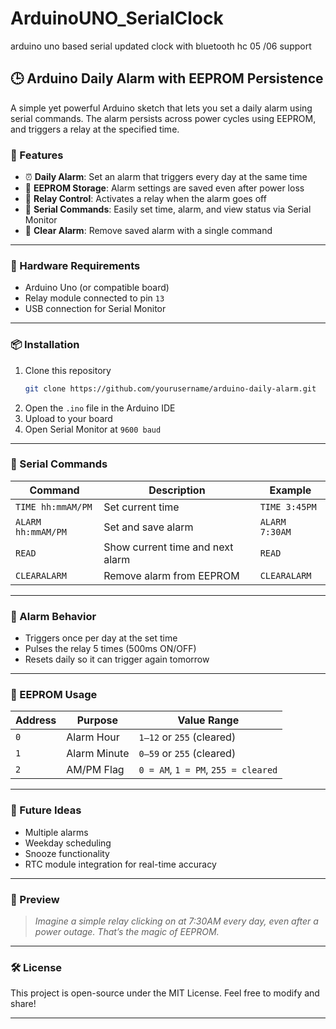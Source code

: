 # ArduinoUNO_SerialClock
arduino uno based serial updated clock with bluetooth hc 05 /06 support


## 🕒 Arduino Daily Alarm with EEPROM Persistence

A simple yet powerful Arduino sketch that lets you set a daily alarm using serial commands. The alarm persists across power cycles using EEPROM, and triggers a relay at the specified time.

### 🚀 Features

- ⏰ **Daily Alarm**: Set an alarm that triggers every day at the same time  
- 💾 **EEPROM Storage**: Alarm settings are saved even after power loss  
- 🔌 **Relay Control**: Activates a relay when the alarm goes off  
- 🧠 **Serial Commands**: Easily set time, alarm, and view status via Serial Monitor  
- 🧹 **Clear Alarm**: Remove saved alarm with a single command

---

### 🧰 Hardware Requirements

- Arduino Uno (or compatible board)  
- Relay module connected to pin `13`  
- USB connection for Serial Monitor

---

### 📦 Installation

1. Clone this repository  
   ```bash
   git clone https://github.com/yourusername/arduino-daily-alarm.git
   ```
2. Open the `.ino` file in the Arduino IDE  
3. Upload to your board  
4. Open Serial Monitor at `9600 baud`

---

### 🧪 Serial Commands

| Command         | Description                        | Example         |
|----------------|------------------------------------|-----------------|
| `TIME hh:mmAM/PM`   | Set current time                   | `TIME 3:45PM`   |
| `ALARM hh:mmAM/PM`  | Set and save alarm                 | `ALARM 7:30AM`  |
| `READ`          | Show current time and next alarm   | `READ`          |
| `CLEARALARM`    | Remove alarm from EEPROM           | `CLEARALARM`    |

---

### 🔔 Alarm Behavior

- Triggers once per day at the set time  
- Pulses the relay 5 times (500ms ON/OFF)  
- Resets daily so it can trigger again tomorrow

---

### 📁 EEPROM Usage

| Address | Purpose       | Value Range |
|---------|---------------|-------------|
| `0`     | Alarm Hour    | `1–12` or `255` (cleared) |
| `1`     | Alarm Minute  | `0–59` or `255` (cleared) |
| `2`     | AM/PM Flag    | `0 = AM`, `1 = PM`, `255 = cleared` |

---

### 🧠 Future Ideas

- Multiple alarms  
- Weekday scheduling  
- Snooze functionality  
- RTC module integration for real-time accuracy

---

### 📸 Preview

> _Imagine a simple relay clicking on at 7:30AM every day, even after a power outage. That’s the magic of EEPROM._

---

### 🛠 License

This project is open-source under the MIT License. Feel free to modify and share!

---
